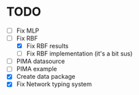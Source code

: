 # TODO

- [ ] Fix MLP
- [ ] Fix RBF
  - [x] Fix RBF results
  - [ ] Fix RBF implementation (it's a bit sus)
- [ ] PIMA datasource
- [ ] PIMA example
- [x] Create data package
- [x] Fix Network typing system